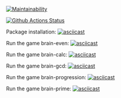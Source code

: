 [![Maintainability](https://api.codeclimate.com/v1/badges/a99a88d28ad37a79dbf6/maintainability)](https://codeclimate.com/github/codeclimate/codeclimate/maintainability)

[![Github Actions Status](https://github.com/AndyRiddle/python-project-lvl1/workflows/Python%20CI/badge.svg)](https://github.com/AndyRiddle/python-project-lvl1/actions)

Package installation:
[![asciicast](https://asciinema.org/a/NSmIQ4YKjwbxw0YQSzqWVUbxR.png)](https://asciinema.org/a/NSmIQ4YKjwbxw0YQSzqWVUbxR?autoplay=1)

Run the game brain-even:
[![asciicast](https://asciinema.org/a/GqtFIUmkejX2G3DVwswU41HF8.png)](https://asciinema.org/a/GqtFIUmkejX2G3DVwswU41HF8?autoplay=1)

Run the game brain-calc:
[![asciicast](https://asciinema.org/a/qw8tRzCwrVuckV9mlbKr9QVVs.png)](https://asciinema.org/a/qw8tRzCwrVuckV9mlbKr9QVVs?autoplay=1)

Run the game brain-gcd:
[![asciicast](https://asciinema.org/a/04HGJF6RX4TEcSm19YnA0hbiJ.png)](https://asciinema.org/a/04HGJF6RX4TEcSm19YnA0hbiJ?autoplay=1)

Run the game brain-progression:
[![asciicast](https://asciinema.org/a/vMYXk2YTxn6RiyqyudypTV4ps.png)](https://asciinema.org/a/vMYXk2YTxn6RiyqyudypTV4ps?autoplay=1)

Run the game brain-prime:
[![asciicast](https://asciinema.org/a/ouNbhjuyFpGfCWGnDNh91CSh8.png)](https://asciinema.org/a/ouNbhjuyFpGfCWGnDNh91CSh8?autoplay=1)